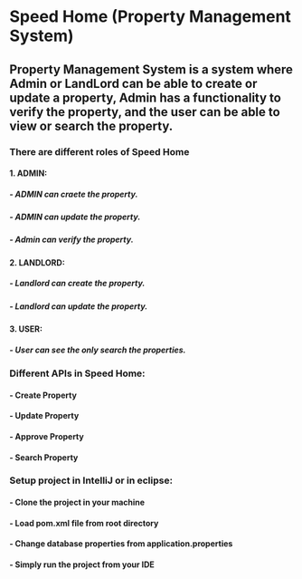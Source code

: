 # Speed Home (Property Management System)

## Property Management System is a system where Admin or LandLord can be able to create or update a property, Admin has a functionality to verify the property, and the user can be able to view or search the property.

### There are different roles of Speed Home

#### 1. ADMIN:
##### - ADMIN can craete the property.
##### - ADMIN can update the property.
##### - Admin can verify the property.

#### 2. LANDLORD:
##### - Landlord can create the property.
##### - Landlord can update the property.

#### 3. USER:
##### - User can see the only search the properties.

### Different APIs in Speed Home:
#### - Create Property
#### - Update Property
#### - Approve Property
#### - Search Property

### Setup project in IntelliJ or in eclipse:
#### - Clone the project in your machine 
#### - Load pom.xml file from root directory
#### - Change database properties from application.properties
#### - Simply run the project from your IDE
